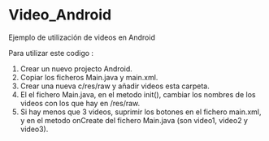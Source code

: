Video_Android
=============

Ejemplo de utilización de videos en Android

Para utilizar este codigo :

1. Crear un nuevo projecto Android.
2. Copiar los ficheros Main.java y main.xml.
3. Crear una nueva c/res/raw y añadir videos esta carpeta.
4. El el fichero Main.java, en el metodo init(), cambiar los nombres de los videos con los que hay en /res/raw.
5. Si hay menos que 3 videos, suprimir los botones en el fichero main.xml, y en el metodo onCreate del fichero Main.java
   (son video1, video2 y video3).
